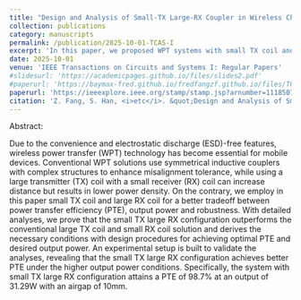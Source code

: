 ```yaml
---
title: "Design and Analysis of Small-TX Large-RX Coupler in Wireless Charging System for Mobile Devices"
collection: publications
category: manuscripts
permalink: /publication/2025-10-01-TCAS-I
excerpt: 'In this paper, we proposed WPT systems with small TX coil and large RX coil, and derived the necessary conditions with design procedures for achieving optimal PTE and desired output power.'
date: 2025-10-01
venue: 'IEEE Transactions on Circuits and Systems I: Regular Papers'
#slidesurl: 'https://academicpages.github.io/files/slides2.pdf'
#paperurl: 'https://baymax-fred.github.io/fredfangzf.github.io/files/TCAS-I_20251001.pdf'
paperurl: 'https://ieeexplore.ieee.org/stamp/stamp.jsp?arnumber=11185076'
citation: 'Z. Fang, S. Han, <i>etc</i>. &quot;Design and Analysis of Small-TX Large-RX Coupler in Wireless Charging System for Mobile Devices,&quot; <i>IEEE Transactions on Circuits and Systems I: Regular Papers</i>. Early access, pp. 1-11, Oct. 2025, doi: 10.1109/TCSI.2025.3613518.'
---
```

Abstract:

Due to the convenience and electrostatic discharge (ESD)-free features, wireless power transfer (WPT) technology has become essential for mobile devices. Conventional WPT solutions use symmetrical inductive couplers with complex structures to enhance misalignment tolerance, while using a large transmitter (TX) coil with a small receiver (RX) coil can increase distance but results in lower power density. On the contrary, we employ in this paper small TX coil and large RX coil for a better tradeoff between power transfer efficiency (PTE), output power and robustness. With detailed analyses, we prove that the small TX large RX configuration outperforms the conventional large TX coil and small RX coil solution and derives the necessary conditions with design procedures for achieving optimal PTE and desired output power. An experimental setup is built to validate the analyses, revealing that the small TX large RX configuration achieves better PTE under the higher output power conditions. Specifically, the system with small TX large RX configuration attains a PTE of 98.7% at an output of 31.29W with an airgap of 10mm.
